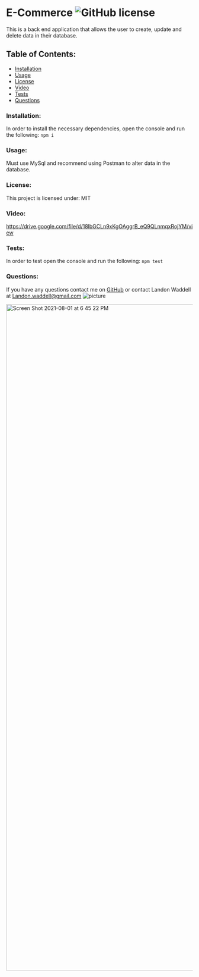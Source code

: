# E-Commerce  ![GitHub license](https://img.shields.io/github/license/Naereen/StrapDown.js.svg)
This is a back end application that allows the user to create, update and delete data in their database.
## Table of Contents:
* [Installation](#installation)
* [Usage](#usage)
* [License](#license)
* [Video](#Video)
* [Tests](#tests)
* [Questions](#questions)
### Installation:
In order to install the necessary dependencies, open the console and run the following:
```npm i```
### Usage:
Must use MySql and recommend using Postman to alter data in the database.
### License:
This project is licensed under:
MIT
### Video:
https://drive.google.com/file/d/18lbGCLn9xKgOAggrB_eQ9QLnmqxRojYM/view
### Tests:
In order to test open the console and run the following:
```npm test```
### Questions:
If you have any questions contact me on [GitHub](https://github.com/Landon0615) or contact 
Landon Waddell at Landon.waddell@gmail.com
![picture](https://github.com/Landon0615.png?size=80)

<img width="1792" alt="Screen Shot 2021-08-01 at 6 45 22 PM" src="https://user-images.githubusercontent.com/80728975/127790802-1029cb63-a0fd-47f7-9afc-342b27f7d3ab.png">
